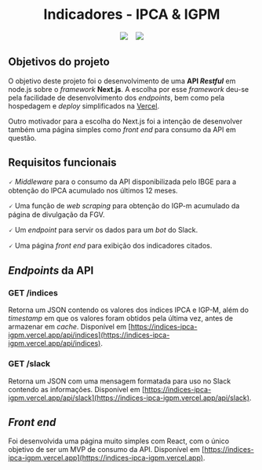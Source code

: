 <div align=center>

# Indicadores - IPCA & IGPM

</div>
    
<p align="center">
    <img src="https://badgen.net/badge/node.js/next/blue?icon=vercel" />&nbsp;&nbsp;&nbsp;
    <img src="https://badgen.net/badge/git/github/orange?icon=github" />
</p>

## Objetivos do projeto

O objetivo deste projeto foi o desenvolvimento de uma **API _Restful_** em node.js sobre o _framework_ **Next.js**. A escolha por esse _framework_ deu-se pela facilidade de desenvolvimento dos _endpoints_, bem como pela hospedagem e _deploy_ simplificados na [Vercel](https://vercel.com).

Outro motivador para a escolha do Next.js foi a intenção de desenvolver também uma página simples como _front end_ para consumo da API em questão.

## Requisitos funcionais

🗸 _Middleware_ para o consumo da API disponibilizada pelo IBGE para a obtenção do IPCA acumulado nos últimos 12 meses.

🗸 Uma função de _web scraping_ para obtenção do IGP-m acumulado da página de divulgação da FGV.

🗸 Um _endpoint_ para servir os dados para um _bot_ do Slack.

🗸 Uma página _front end_ para exibição dos indicadores citados.

## _Endpoints_ da API

### GET /indices

Retorna um JSON contendo os valores dos índices IPCA e IGP-M, além do _timestamp_ em que os valores foram obtidos pela última vez, antes de armazenar em _cache_. Disponível em [https://indices-ipca-igpm.vercel.app/api/indices](https://indices-ipca-igpm.vercel.app/api/indices).

### GET /slack

Retorna um JSON com uma mensagem formatada para uso no Slack contendo as informações. Disponível em [https://indices-ipca-igpm.vercel.app/api/slack](https://indices-ipca-igpm.vercel.app/api/slack).

## _Front end_

Foi desenvolvida uma página muito simples com React, com o único objetivo de ser um MVP de consumo da API. Disponível em [https://indices-ipca-igpm.vercel.app](https://indices-ipca-igpm.vercel.app).
